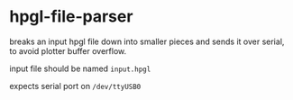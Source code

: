 # hpgl-file-parser
breaks an input hpgl file down into smaller pieces and sends it over serial, to avoid plotter buffer overflow.

input file should be named `input.hpgl`

expects serial port on `/dev/ttyUSB0`
